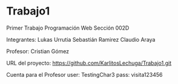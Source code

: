# Trabajo1
Primer Trabajo Programación Web Sección 002D

Integrantes:
Lukas Urrutia
Sebastián Ramirez
Claudio Araya

Profesor:
Cristian Gómez

URL del proyecto: https://github.com/KarlitosLechuga/Trabajo1.git


Cuenta para el Profesor
user: TestingChar3
pass: visita123456
